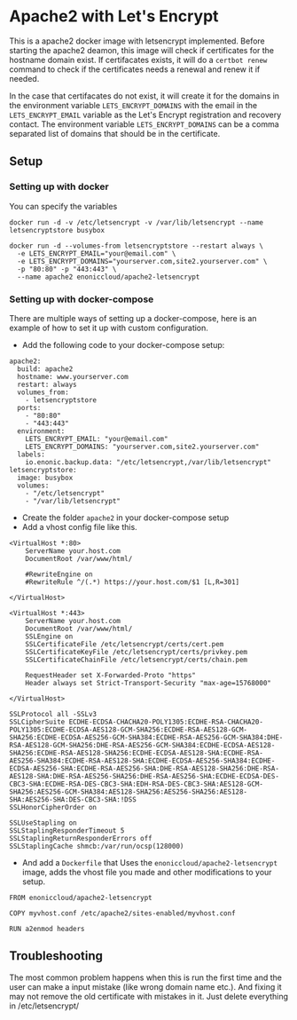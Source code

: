 # Apache2 with Let's Encrypt
This is a apache2 docker image with letsencrypt implemented.
Before starting the apache2 deamon, this image will check if certificates for
the hostname domain exist.
If certifacates exists, it will do a `certbot renew` command to check if
the certificates needs a renewal and renew it if needed.

In the case that certifacates do not exist, it will create it for the domains
in the environment variable `LETS_ENCRYPT_DOMAINS`
with the email in the `LETS_ENCRYPT_EMAIL` variable as the Let's Encrypt
registration and recovery contact.
The environment variable `LETS_ENCRYPT_DOMAINS` can be a comma separated list
of domains that should be in the certificate.


## Setup

### Setting up with docker
You can specify the variables
```
docker run -d -v /etc/letsencrypt -v /var/lib/letsencrypt --name letsencryptstore busybox

docker run -d --volumes-from letsencryptstore --restart always \
  -e LETS_ENCRYPT_EMAIL="your@email.com" \
  -e LETS_ENCRYPT_DOMAINS="yourserver.com,site2.yourserver.com" \
  -p "80:80" -p "443:443" \
  --name apache2 enoniccloud/apache2-letsencrypt
```

### Setting up with docker-compose
There are multiple ways of setting up a docker-compose, here is an example of how to set it up with custom configuration.
- Add the following code to your docker-compose setup:
```
apache2:
  build: apache2
  hostname: www.yourserver.com
  restart: always
  volumes_from:
    - letsencryptstore
  ports:
    - "80:80"
    - "443:443"
  environment:
    LETS_ENCRYPT_EMAIL: "your@email.com"
    LETS_ENCRYPT_DOMAINS: "yourserver.com,site2.yourserver.com"
  labels:
    io.enonic.backup.data: "/etc/letsencrypt,/var/lib/letsencrypt"
letsencryptstore:
  image: busybox
  volumes:
    - "/etc/letsencrypt"
    - "/var/lib/letsencrypt"
```
- Create the folder `apache2` in your docker-compose setup
- Add a vhost config file like this.
```
<VirtualHost *:80>
    ServerName your.host.com
    DocumentRoot /var/www/html/

    #RewriteEngine on
    #RewriteRule ^/(.*) https://your.host.com/$1 [L,R=301]

</VirtualHost>

<VirtualHost *:443>
    ServerName your.host.com
    DocumentRoot /var/www/html/
    SSLEngine on
    SSLCertificateFile /etc/letsencrypt/certs/cert.pem
    SSLCertificateKeyFile /etc/letsencrypt/certs/privkey.pem
    SSLCertificateChainFile /etc/letsencrypt/certs/chain.pem

    RequestHeader set X-Forwarded-Proto "https"
    Header always set Strict-Transport-Security "max-age=15768000"

</VirtualHost>

SSLProtocol all -SSLv3
SSLCipherSuite ECDHE-ECDSA-CHACHA20-POLY1305:ECDHE-RSA-CHACHA20-POLY1305:ECDHE-ECDSA-AES128-GCM-SHA256:ECDHE-RSA-AES128-GCM-SHA256:ECDHE-ECDSA-AES256-GCM-SHA384:ECDHE-RSA-AES256-GCM-SHA384:DHE-RSA-AES128-GCM-SHA256:DHE-RSA-AES256-GCM-SHA384:ECDHE-ECDSA-AES128-SHA256:ECDHE-RSA-AES128-SHA256:ECDHE-ECDSA-AES128-SHA:ECDHE-RSA-AES256-SHA384:ECDHE-RSA-AES128-SHA:ECDHE-ECDSA-AES256-SHA384:ECDHE-ECDSA-AES256-SHA:ECDHE-RSA-AES256-SHA:DHE-RSA-AES128-SHA256:DHE-RSA-AES128-SHA:DHE-RSA-AES256-SHA256:DHE-RSA-AES256-SHA:ECDHE-ECDSA-DES-CBC3-SHA:ECDHE-RSA-DES-CBC3-SHA:EDH-RSA-DES-CBC3-SHA:AES128-GCM-SHA256:AES256-GCM-SHA384:AES128-SHA256:AES256-SHA256:AES128-SHA:AES256-SHA:DES-CBC3-SHA:!DSS
SSLHonorCipherOrder on

SSLUseStapling on
SSLStaplingResponderTimeout 5
SSLStaplingReturnResponderErrors off
SSLStaplingCache shmcb:/var/run/ocsp(128000)

```
- And add a `Dockerfile` that Uses the `enoniccloud/apache2-letsencrypt` image, adds the vhost file you made and other modifications to your setup.
```
FROM enoniccloud/apache2-letsencrypt

COPY myvhost.conf /etc/apache2/sites-enabled/myvhost.conf

RUN a2enmod headers

```

## Troubleshooting
The most common problem happens when this is run the first time and the user can
make a input mistake (like wrong domain name etc.). And fixing it may not
remove the old certificate with mistakes in it. Just delete everything in
/etc/letsencrypt/
